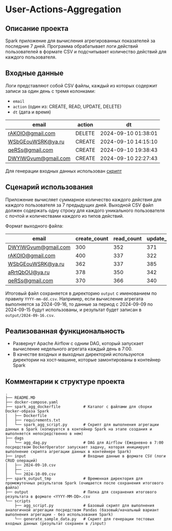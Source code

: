 # User-Actions-Aggregation

## Описание проекта
Spark приложение для вычисления агрегированных показателей за последние 7 дней. Программа обрабатывает логи действий пользователей в формате CSV и подсчитывает количество действий для каждого пользователя.

## Входные данные
Логи представляют собой CSV файлы, каждый из которых содержит записи за один день с тремя колонками:
- `email`
- `action` (один из: CREATE, READ, UPDATE, DELETE)
- `dt` (дата и время)

| email               | action | dt                  |
|---------------------|--------|---------------------|
| rAKOlO@gmail.com     | DELETE | 2024-09-10 01:38:01 |
| WSbGEouWSRK@ya.ru    | CREATE | 2024-09-10 14:15:10 |
| qeRSs@gmail.com      | CREATE | 2024-09-10 19:38:43 |
| DWYlWGvum@gmail.com  | CREATE | 2024-09-10 22:27:43 |

Для генерации входных данных использован [скрипт](https://github.com/andreyyarigin/user-actions-aggregation-test-case/blob/main/scripts/generate_sample_data.py)

## Сценарий использования
Приложение вычисляет суммарное количество каждого действия для каждого пользователя за 7 предыдущих дней. Выходной CSV файл должен содержать одну строку для каждого уникального пользователя с почтой и количествами каждого из типов действий. 

Формат выходного файла:

| email               | create_count | read_count | update_count | delete_count |
|---------------------|--------------|------------|--------------|--------------|
| DWYlWGvum@gmail.com  | 300          | 352        | 371          | 351          |
| rAKOlO@gmail.com     | 400          | 337        | 322          | 347          |
| WSbGEouWSRK@ya.ru    | 362          | 337        | 385          | 349          |
| aRrtQbOU@ya.ru       | 378          | 350        | 342          | 347          |
| qeRSs@gmail.com      | 370          | 366        | 340          | 346          |


Итоговый файл сохраняется в директорию `output` с именованием по правилу `YYYY-mm-dd.csv`. Например, если вычисление агрегата выполняется за 2024-09-16, то данные за период с 2024-09-09 по 2024-09-15 будут использованы, и результат будет записан в `output/2024-09-16.csv`.

## Реализованная функциональность
- Развернут Apache Airflow с одним DAG, который запускает вычисление недельного агрегата каждый день в 7:00.
- В качестве входных и выходных директорий используются директории на хост-машине, которые замонтированы в контейнер Spark

## Комментарии к структуре проекта
```
.
├── README.MD
├── docker-compose.yaml
├── spark_agg_dockerfile          # Каталог с файлами для сборки Docker-образа Spark
│   ├── Dockerfile
│   ├── requirements.txt
│   └── spark_agg_script.py       # Скрипт для выполнения агрегации данных в Spark (копируется в контейнер Spark на этапе создания и выполняется непосредственно в нем)
├── dags                          
│   └── agg_dag.py                # DAG для Airflow (Ежедневно в 7:00 посредством DockerOperator запускает задачу, которая инициирует выполнение скрипта агрегации данных в контейнере Spark)
├── input                         # Входные данные в формате CSV (логи CRUD операций)
│   ├── 2024-09-10.csv
│   ├── ...
│   └── 2024-10-09.csv
├── spark_output_tmp              # Временная директория для промежуточных результатов Spark (очищается после сохранения итогового файла)
├── output                        # Папка для сохранения итогового результата в формате <YYYY-MM-DD>.csv 
└── scripts                       
    ├── agg_script.py             # Базовый скрипт для выполнения аналогичной агрегации посредством Pandas (базовый/начальный вариант выполнения агрегации - без использования Spark)
    └── generate_sample_data.py   # Скрипт для генерации тестовых входных данных (результат сохранен в /input)
```